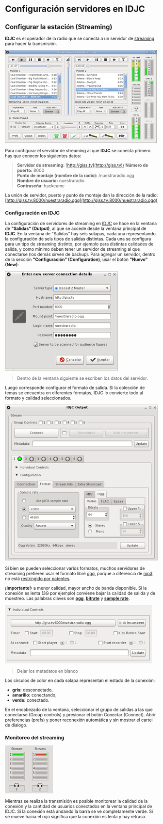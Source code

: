 # Configuración servidores en IDJC
## Configurar la estación (Streaming)

**IDJC** es el operador de la radio que se conecta a un servidor de [streaming](Glosario.html#Streaming) para hacer la transmisión.

![Vista general del programa](IDJC/main-window.hq_large.png "Vista general del programa")

Para configurar el servidor de streaming al que **IDJC** se conecta primero hay que conocer los siguientes datos:

> **Servidor de streaming:** [http://giss.tv](http://giss.tv)\
> **Número de puerto:** 8000\
> **Punto de montaje (nombre de la radio):** /nuestraradio.ogg\
> **Nombre de usuario:** nuestraradio\
> **Contraseña:** hackeame

La unión de servidor, puerto y punto de montaje dan la dirección de la radio:
[http://giss.tv:8000/nuestraradio.ogg](http://giss.tv:8000/nuestraradio.ogg)

### Configuración en IDJC

La configuración de servidores de streaming en [IDJC](Glosario.html#IDJC) se hace en la ventana de **"Salidas" (Output)**, al que se accede 
desde la ventana principal de **IDJC**. En la ventana de "Salidas" hay seis solapas, cada una representando la configuración de seis 
tipos de salidas distintas. Cada una se configura para un tipo de streaming distinto, por ejemplo para distintas calidades de salida, y 
como mínimo deben tener un servidor de streaming al que conectarse (los demás sirven de backup). Para agregar un servidor, dentro de la 
sección **"Configuración" (Configuration)**, usar el botón **"Nuevo" (New)**:

![Datos de la conexión al servidor](IDJC/datos.png "Datos de la conexión al servidor")
> Dentro de la ventana siguiente se escriben los datos del servidor.

Luego corresponde configurar el formato de salida. Si la colección de temas se encuentra en diferentes formatos, IDJC lo convierte todo 
al formato y calidad seleccionados. 

![Opciones de formato](IDJC/format.png "Opciones de formato")

Si bien se pueden seleccionar varios formatos, muchos servidores de streaming prefieren usar el formato libre [ogg](Glosario.html#Ogg), 
porque a diferencia de [mp3](https://es.wikipedia.org/wiki/MP3) no está [restringido por 
patentes](https://es.wikipedia.org/wiki/Vorbis#Historia).
	
**¡Importante!:** a menor calidad, mayor ancho de banda disponible. Si la conexión es lenta (3G por ejemplo) conviene bajar la calidad de 
salida y de muestreo. Las palabras claves son **[ogg](Glosario.html#Ogg)**, **[bitrate](Glosario.html#Bitrate-Tasa-de-bits)** y 
**[sample rate](Glosario.html#Sample-rate-Frecuencia-de-muestreo)**.

![Configuración del servidor](IDJC/metadatos.png "Configuración del servidor")
> Dejar los metadatos en blanco

Los círculos de color en cada solapa representan el estado de la conexión: 

- **gris:** desconectado, 
- **amarillo:** conectando, 
- **verde:** conectado.

En el encabezado de la ventana, seleccionar el grupo de salidas a las que conectarse (Group controls) y presionar el botón Conectar (Connect).
Abrir preferencias (prefs) y poner reconexión automática y sin mostrar el cartel de dialogo.  

### Monitoreo del streaming

![Streaming conectado](IDJC/streams.png "Streaming conectado")

Mientras se realiza la transmisión es posible monitorear la calidad de la conexión y la cantidad de usuarios conectados en la ventana 
principal de IDJC. Si la conexión está andando la barra se ve completamente verde. Si se mueve hacia el rojo significa que la conexión 
es lenta y hay retraso.
